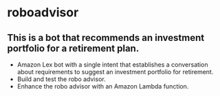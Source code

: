 # roboadvisor

## This is a bot that recommends an investment portfolio for a retirement plan.

- Amazon Lex bot with a single intent that establishes a conversation about requirements to suggest an investment portfolio for retirement.
- Build and test the robo advisor.
- Enhance the robo advisor with an Amazon Lambda function.


